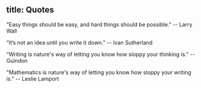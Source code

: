 title: Quotes
---

"Easy things should be easy, and hard things should be possible." -- Larry Wall

“It’s not an idea until you write it down.” -- Ivan Sutherland

“Writing is nature's way of letting you know how sloppy your thinking is.” -- Guindon

"Mathematics is nature's way of letting you know how sloppy your writing is." -- Leslie Lamport
